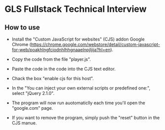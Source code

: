 # GLS Fullstack Technical Interview

## How to use

- Install the "Custom JavaScript for websites" (CJS) addon Google Chrome (https://chrome.google.com/webstore/detail/custom-javascript-for-web/poakhlngfciodnhlhhgnaaelnpjljija?hl=en).

- Copy the code from the file "player.js".

- Paste the code in the code into the CJS text editor.

- Chack the box "enable cjs for this host".

- In the "You can inject your own external scripts or predefined one:", select "jQuery 2.1.0".

- The program will now run auotomaticlly each time you'll open the "google.com" page.

- If you want to remove the program, simply push the "reset" button in the CJS manue.
